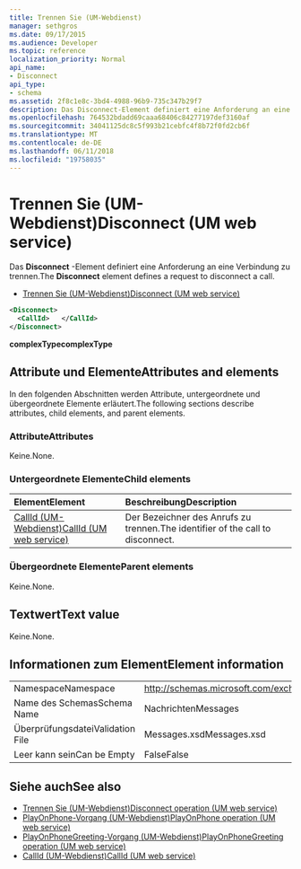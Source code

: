 ```yaml
---
title: Trennen Sie (UM-Webdienst)
manager: sethgros
ms.date: 09/17/2015
ms.audience: Developer
ms.topic: reference
localization_priority: Normal
api_name:
- Disconnect
api_type:
- schema
ms.assetid: 2f8c1e8c-3bd4-4988-96b9-735c347b29f7
description: Das Disconnect-Element definiert eine Anforderung an eine Verbindung zu trennen.
ms.openlocfilehash: 764532bdadd69caaa68406c84277197def3160af
ms.sourcegitcommit: 34041125dc8c5f993b21cebfc4f8b72f0fd2cb6f
ms.translationtype: MT
ms.contentlocale: de-DE
ms.lasthandoff: 06/11/2018
ms.locfileid: "19758035"
---
```

# <a name="disconnect-um-web-service"></a><span data-ttu-id="1e4df-103">Trennen Sie (UM-Webdienst)</span><span class="sxs-lookup"><span data-stu-id="1e4df-103">Disconnect (UM web service)</span></span>

<span data-ttu-id="1e4df-104">Das **Disconnect** -Element definiert eine Anforderung an eine Verbindung zu trennen.</span><span class="sxs-lookup"><span data-stu-id="1e4df-104">The **Disconnect** element defines a request to disconnect a call.</span></span> 
  
- [<span data-ttu-id="1e4df-105">Trennen Sie (UM-Webdienst)</span><span class="sxs-lookup"><span data-stu-id="1e4df-105">Disconnect (UM web service)</span></span>](disconnect-um-web-service.md)
  
```xml
<Disconnect>
  <CallId>   </CallId>
</Disconnect>
```

 <span data-ttu-id="1e4df-106">**complexType**</span><span class="sxs-lookup"><span data-stu-id="1e4df-106">**complexType**</span></span>
## <a name="attributes-and-elements"></a><span data-ttu-id="1e4df-107">Attribute und Elemente</span><span class="sxs-lookup"><span data-stu-id="1e4df-107">Attributes and elements</span></span>

<span data-ttu-id="1e4df-108">In den folgenden Abschnitten werden Attribute, untergeordnete und übergeordnete Elemente erläutert.</span><span class="sxs-lookup"><span data-stu-id="1e4df-108">The following sections describe attributes, child elements, and parent elements.</span></span>
  
### <a name="attributes"></a><span data-ttu-id="1e4df-109">Attribute</span><span class="sxs-lookup"><span data-stu-id="1e4df-109">Attributes</span></span>

<span data-ttu-id="1e4df-110">Keine.</span><span class="sxs-lookup"><span data-stu-id="1e4df-110">None.</span></span>
  
### <a name="child-elements"></a><span data-ttu-id="1e4df-111">Untergeordnete Elemente</span><span class="sxs-lookup"><span data-stu-id="1e4df-111">Child elements</span></span>

|<span data-ttu-id="1e4df-112">**Element**</span><span class="sxs-lookup"><span data-stu-id="1e4df-112">**Element**</span></span>|<span data-ttu-id="1e4df-113">**Beschreibung**</span><span class="sxs-lookup"><span data-stu-id="1e4df-113">**Description**</span></span>|
|:-----|:-----|
|[<span data-ttu-id="1e4df-114">CallId (UM-Webdienst)</span><span class="sxs-lookup"><span data-stu-id="1e4df-114">CallId (UM web service)</span></span>](callid-um-web-service.md) <br/> |<span data-ttu-id="1e4df-115">Der Bezeichner des Anrufs zu trennen.</span><span class="sxs-lookup"><span data-stu-id="1e4df-115">The identifier of the call to disconnect.</span></span>  <br/> |
   
### <a name="parent-elements"></a><span data-ttu-id="1e4df-116">Übergeordnete Elemente</span><span class="sxs-lookup"><span data-stu-id="1e4df-116">Parent elements</span></span>

<span data-ttu-id="1e4df-117">Keine.</span><span class="sxs-lookup"><span data-stu-id="1e4df-117">None.</span></span>
  
## <a name="text-value"></a><span data-ttu-id="1e4df-118">Textwert</span><span class="sxs-lookup"><span data-stu-id="1e4df-118">Text value</span></span>

<span data-ttu-id="1e4df-119">Keine.</span><span class="sxs-lookup"><span data-stu-id="1e4df-119">None.</span></span>
  
## <a name="element-information"></a><span data-ttu-id="1e4df-120">Informationen zum Element</span><span class="sxs-lookup"><span data-stu-id="1e4df-120">Element information</span></span>

|||
|:-----|:-----|
|<span data-ttu-id="1e4df-121">Namespace</span><span class="sxs-lookup"><span data-stu-id="1e4df-121">Namespace</span></span>  <br/> |http://schemas.microsoft.com/exchange/services/2006/messages  <br/> |
|<span data-ttu-id="1e4df-122">Name des Schemas</span><span class="sxs-lookup"><span data-stu-id="1e4df-122">Schema Name</span></span>  <br/> |<span data-ttu-id="1e4df-123">Nachrichten</span><span class="sxs-lookup"><span data-stu-id="1e4df-123">Messages</span></span>  <br/> |
|<span data-ttu-id="1e4df-124">Überprüfungsdatei</span><span class="sxs-lookup"><span data-stu-id="1e4df-124">Validation File</span></span>  <br/> |<span data-ttu-id="1e4df-125">Messages.xsd</span><span class="sxs-lookup"><span data-stu-id="1e4df-125">Messages.xsd</span></span>  <br/> |
|<span data-ttu-id="1e4df-126">Leer kann sein</span><span class="sxs-lookup"><span data-stu-id="1e4df-126">Can be Empty</span></span>  <br/> |<span data-ttu-id="1e4df-127">False</span><span class="sxs-lookup"><span data-stu-id="1e4df-127">False</span></span>  <br/> |
   
## <a name="see-also"></a><span data-ttu-id="1e4df-128">Siehe auch</span><span class="sxs-lookup"><span data-stu-id="1e4df-128">See also</span></span>

- [<span data-ttu-id="1e4df-129">Trennen Sie (UM-Webdienst)</span><span class="sxs-lookup"><span data-stu-id="1e4df-129">Disconnect operation (UM web service)</span></span>](disconnect-operation-um-web-service.md)  
- [<span data-ttu-id="1e4df-130">PlayOnPhone-Vorgang (UM-Webdienst)</span><span class="sxs-lookup"><span data-stu-id="1e4df-130">PlayOnPhone operation (UM web service)</span></span>](playonphone-operation-um-web-service.md) 
- [<span data-ttu-id="1e4df-131">PlayOnPhoneGreeting-Vorgang (UM-Webdienst)</span><span class="sxs-lookup"><span data-stu-id="1e4df-131">PlayOnPhoneGreeting operation (UM web service)</span></span>](playonphonegreeting-operation-um-web-service.md)  
- [<span data-ttu-id="1e4df-132">CallId (UM-Webdienst)</span><span class="sxs-lookup"><span data-stu-id="1e4df-132">CallId (UM web service)</span></span>](callid-um-web-service.md)


